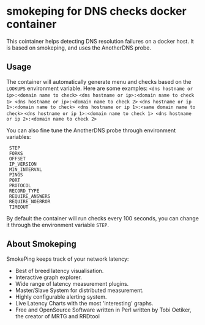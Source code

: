 # smokeping for DNS checks docker container

This cointainer helps detecting DNS resolution failures on a docker host.
It is based on smokeping, and uses the AnotherDNS probe.

## Usage

The container will automatically generate menu and checks based on the `LOOKUPS` environment variable.
Here are some examples:
`<dns hostname or ip>:<domain name to check>`
`<dns hostname or ip>:<domain name to check 1> <dns hostname or ip>:<domain name to check 2>`
`<dns hostname or ip 1>:<domain name to check> <dns hostname or ip 1>:<same domain name to check>`
`<dns hostname or ip 1>:<domain name to check 1> <dns hostname or ip 2>:<domain name to check 2>`

You can also fine tune the AnotherDNS probe through environment variables:
```
 STEP
 FORKS
 OFFSET
 IP_VERSION
 MIN_INTERVAL
 PINGS
 PORT
 PROTOCOL
 RECORD_TYPE
 REQUIRE_ANSWERS
 REQUIRE_NOERROR
 TIMEOUT
```

By default the container will run checks every 100 seconds, you can change it through the environment variable `STEP`.

## About Smokeping

SmokePing keeps track of your network latency:
* Best of breed latency visualisation.
* Interactive graph explorer.
* Wide range of latency measurement plugins.
* Master/Slave System for distributed measurement.
* Highly configurable alerting system.
* Live Latency Charts with the most 'interesting' graphs.
* Free and OpenSource Software written in Perl written by Tobi Oetiker, the creator of MRTG and RRDtool